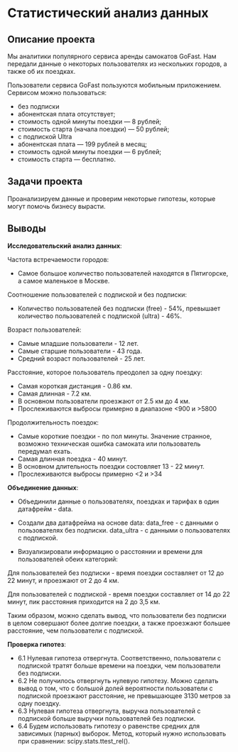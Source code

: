 # Статистический анализ данных

## Описание проекта
Мы аналитики популярного сервиса аренды самокатов GoFast. Нам передали данные о некоторых пользователях из нескольких городов, а также об их поездках. 

Пользователи сервиса GoFast пользуются мобильным приложением. Сервисом можно пользоваться:
- без подписки
 - абонентская плата отсутствует;
 - стоимость одной минуты поездки — 8 рублей;
 - стоимость старта (начала поездки) — 50 рублей;
- с подпиской Ultra
 - абонентская плата — 199 рублей в месяц;
 - стоимость одной минуты поездки — 6 рублей;
 - стоимость старта — бесплатно.

## Задачи проекта 
Проанализируем данные и проверим некоторые гипотезы, которые могут помочь бизнесу вырасти.

## Выводы

**Исследовательский анализ данных**:

Частота встречаемости городов:
- Самое большое количество пользователей находятся в Пятигорске, а самое маленькое в Москве.

Соотношение пользователей с подпиской и без подписки:
- Количество пользователей без подписки (free) - 54%, превышает количество пользователей с подпиской (ultra) - 46%.

Возраст пользователей:
- Самые младшие пользователи - 12 лет.
- Самые старшие пользователи - 43 года.
- Средний возраст пользователей - 25 лет.

Расстояние, которое пользователь преодолел за одну поездку:
- Самая короткая дистанция - 0.86 км.
- Самая длинная - 7.2 км.
- В основном пользователи проезжают от 2.5 км до 4 км.
- Прослеживаются выбросы примерно в диапазоне <900 и >5800

Продолжительность поездок:
- Самые короткие поездки - по пол минуты. Значение странное, возможно техническая ошибка самоката или пользователь передумал ехать.
- Самая длинная поездка - 40 минут.
- В основном длительность поездки состовляет 13 - 22 минут.
- Прослеживаются выбросы примерно <2 и >34

**Объединение данных**:

- Объединили данные о пользователях, поездках и тарифах в один датафрейм - data.
- Создали два датафрейма на основе data:
data_free - с данными о пользователях без подписки.
data_ultra - с данными о пользователях с подпиской.

- Визуализировали информацию о расстоянии и времени для пользователей обеих категорий:

Для пользователей без подписки - время поездки составляет от 12 до 22 минут, и проезжают от 2 до 4 км.

Для пользователей с подпиской - время поездки составляет от 14 до 22 минут, пик расстояния приходится на 2 до 3,5 км.

Таким образом, можно сделать вывод, что пользователи без подписки в целом совершают более долгие поездки, а также проезжают большее расстояние, чем пользователи с подпиской.   


**Проверка гипотез**: 

- 6.1 Нулевая гипотеза отвергнута. Соответственно, пользователи с подпиской тратят больше времени на поездки, чем пользователи без подписки.
- 6.2 Не получилось отвергнуть нулевую гипотезу. Можно сделать вывод о том, что с большой долей вероятности пользователи с подпиской проезжают расстояние, не превышающее 3130 метров за одну поездку.
- 6.3 Нулевая гипотеза отвергнута, выручка пользователей с подпиской больше выручки пользователей без подписки.
- 6.4 Будем использовать гипотезу о равенстве средних для зависимых (парных) выборок. Метод, который нужно использовать при сравнении: scipy.stats.ttest_rel().
